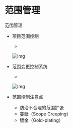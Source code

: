 # 范围管理

范围管理

- 项目范围控制

  - 

    ![img](https://mubu.com/document_image/c0f67340-3f55-43b8-ae1e-947812422228-4644403.jpg)

- 范围变更控制系统

  - 

    ![img](https://mubu.com/document_image/aa1a5dd7-aac6-4728-9960-29b96753d15d-4644403.jpg)

- 范围控制注意点

  - 防治不合理的范围扩张
  - 蔓延（Scope Creeping）
  - 镀金（Gold-plating）